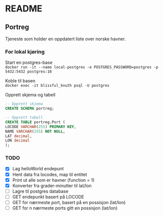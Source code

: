# README 
## Portreg 
Tjeneste som holder en oppdatert liste over norske havner.

### For lokal kjøring 
Start en postgres-base   
``docker run -it --name local-postgres -e POSTGRES_PASSWORD=postgres -p 5432:5432 postgres:16``

Koble til basen  
``docker exec -it blissful_knuth psql -U postgres``

Opprett skjema og tabell
``` sql
-- Opprett skjema 
CREATE SCHEMA portreg;

-- Opprett tabell
CREATE TABLE portreg.Port (
LOCODE VARCHAR(255) PRIMARY KEY,
NAME VARCHAR(255) NOT NULL,
LAT decimal,
LON decimal
);
```


### TODO
- [x] Lag helloWorld endepunt
- [x] Hent data fra locodes, map til entitet
- [x] Print ut alle som er havner (function = 1)
- [x] Konverter fra grader-minutter til lat/lon
- [ ] Lagre til postgres database
- [ ] GET endepunkt basert på LOCODE
- [ ] GET for nærmeste port, basert på en possisjon (lat/lon)
- [ ] GET for n nærmeste ports gitt en possisjon (lat/lon)
